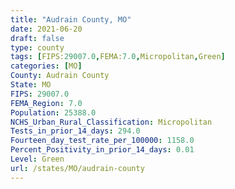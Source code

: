 ```yaml
---
title: "Audrain County, MO"
date: 2021-06-20
draft: false
type: county
tags: [FIPS:29007.0,FEMA:7.0,Micropolitan,Green]
categories: [MO]
County: Audrain County
State: MO
FIPS: 29007.0
FEMA_Region: 7.0
Population: 25388.0
NCHS_Urban_Rural_Classification: Micropolitan
Tests_in_prior_14_days: 294.0
Fourteen_day_test_rate_per_100000: 1158.0
Percent_Positivity_in_prior_14_days: 0.01
Level: Green
url: /states/MO/audrain-county
---
```



